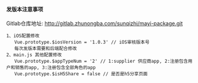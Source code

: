 #### 发版本注意事项

Gitlab仓库地址: http://gitlab.zhunongba.com/sunqizhi/mayi-package.git

```
1、iOS配置修改
   Vue.prototype.$iosVersion = '1.0.3' // iOS审核版本号
   每次发版本需要和后端配合修改
2、main.js 其他配置修改
   Vue.prototype.$appTypeNum = '2' // 1:supplier 供应商app, 2:注册包含用户和销售的app, 3:注册包含全部角色的app
   Vue.prototype.$isH5Share = false // 是否是h5分享页面

```